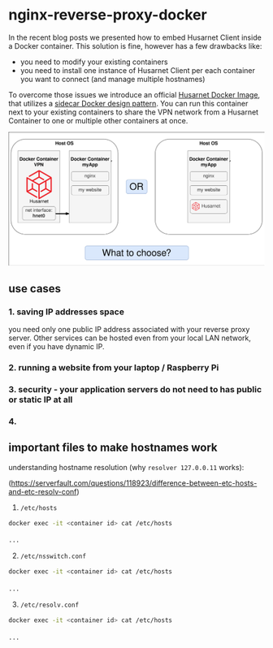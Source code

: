 # nginx-reverse-proxy-docker

In the recent blog posts we presented how to embed Husarnet Client inside a Docker container. This solution is fine, however has a few drawbacks like:
- you need to modify your existing containers
- you need to install one instance of Husarnet Client per each container you want to connect (and manage multiple hostnames)

To overcome those issues we introduce an official [Husarnet Docker Image](https://hub.docker.com/r/husarnet/husarnet), that utilizes a [sidecar Docker design pattern](https://www.magalix.com/blog/the-sidecar-pattern). You can run this container next to your existing containers to share the VPN network from a Husarnet Container to one or multiple other containers at once.

![Husarnet Docker Contatainer VPN sidecar](docs/cover-image.png)



## use cases

### 1. saving IP addresses space

you need only one public IP address associated with your reverse proxy server. Other services can be hosted even from your local LAN network, even if you have dynamic IP.

### 2. running a website from your laptop / Raspberry Pi

### 3. security - your application servers do not need to has public or static IP at all

### 4. 

## important files to make hostnames work

understanding hostname resolution (why `resolver 127.0.0.11` works):


(https://serverfault.com/questions/118923/difference-between-etc-hosts-and-etc-resolv-conf)


1. `/etc/hosts`

```bash
docker exec -it <container id> cat /etc/hosts

...

```

2. `/etc/nsswitch.conf`

```bash
docker exec -it <container id> cat /etc/hosts

...

```

3. `/etc/resolv.conf`

```bash
docker exec -it <container id> cat /etc/hosts

...

```